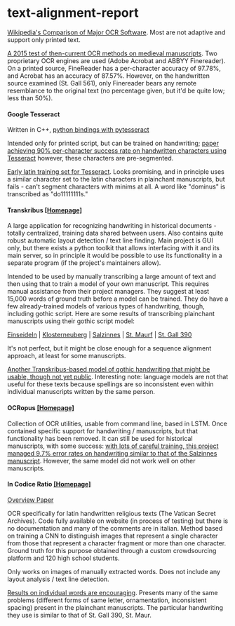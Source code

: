 # text-alignment-report

[Wikipedia's Comparison of Major OCR Software](https://en.wikipedia.org/wiki/Comparison_of_optical_character_recognition_software). Most are not adaptive and support only printed text.

[A 2015 test of then-current OCR methods on medieval manuscripts](https://brandonwhawk.net/2015/04/20/ocr-and-medieval-manuscripts-establishing-a-baseline/). Two proprietary OCR engines are used (Adobe Acrobat and ABBYY Finereader). On a printed source, FineReader has a per-character accuracy of 97.78%, and Acrobat has an accuracy of 87.57%. However, on the handwritten source examined (St. Gall 561), only Finereader bears any remote resemblance to the original text (no percentage given, but it'd be quite low; less than 50%).

#### Google Tesseract
Written in C++, [python bindings with pytesseract](https://pypi.org/project/pytesseract/)

Intended only for printed script, but can be trained on handwriting; [paper achieving 90% per-character success rate on handwritten characters using Tesseract](https://arxiv.org/abs/1003.5893) however, these characters are pre-segmented.

[Early latin training set for Tesseract](https://latinocr.org/). Looks promising, and in principle uses a similar character set to the latin characters in plainchant manuscripts, but fails - can't segment characters with minims at all. A word like "dominus" is transcribed as "do11111111s." 

#### Transkribus [[Homepage]](https://transkribus.eu/Transkribus/)
A large application for recognizing handwriting in historical documents - totally centralized, training data shared between users. Also contains quite robust automatic layout detection / text line finding. Main project is GUI only, but there exists a python toolkit that allows interfacing with it and its main server, so in principle it would be possible to use its functionality in a separate program (if the project's maintainers allow). 

Intended to be used by manually transcribing a large amount of text and then using that to train a model of your own manuscript. This requires manual assistance from their project managers. They suggest at least 15,000 words of ground truth before a model can be trained. They do have a few already-trained models of various types of handwriting, though, including gothic script. Here are some results of transcribing plainchant manuscripts using their gothic script model:

[Einseideln](https://raw.githubusercontent.com/timothydereuse/text-alignment-report/master/transkribus-einseideln.png) |
[Klosterneuberg](https://github.com/timothydereuse/text-alignment-report/blob/master/transkribus-klosterneuberg.png) |
[Salzinnes](https://github.com/timothydereuse/text-alignment-report/blob/master/transkribus-salzinnes.png) |
[St. Maurf](https://github.com/timothydereuse/text-alignment-report/blob/master/transkribus-stmaurf.png) |
[St. Gall 390](https://github.com/timothydereuse/text-alignment-report/blob/master/transkribus-stgall.png)

It's not perfect, but it might be close enough for a sequence alignment approach, at least for some manuscripts.

[Another Transkribus-based model of gothic handwriting that might be usable, though not yet public](https://read.transkribus.eu/2017/06/09/medieval-handwriting-and-handwritten-text-recognition/). Interesting note: language models are not that useful for these texts because spellings are so inconsistent even within individual manuscripts written by the same person.

#### OCRopus [[Homepage]](https://github.com/tmbdev/ocropy)
Collection of OCR utilities, usable from command line, based in LSTM. Once contained specific support for handwriting / manuscripts, but that functionality has been removed. It can still be used for historical manuscripts, with some success: [with lots of careful training, this project managed 9.7% error rates on handwriting similar to that of the Salzinnes manuscript](https://graal.hypotheses.org/786). However, the same model did not work well on other manuscripts.

#### In Codice Ratio [[Homepage]](http://www.inf.uniroma3.it/db/icr/)

[Overview Paper](http://ceur-ws.org/Vol-2034/paper_2.pdf)

OCR specifically for latin handwritten religious texts (The Vatican Secret Archives). Code fully available on website (in process of testing) but there is no documentation and many of the comments are in italian. Method based on training a CNN to distinguish images that represent a single character from those that represent a character fragment or more than one character. Ground truth for this purpose obtained through a custom crowdsourcing platform and 120 high school students.

Only works on images of manually extracted words. Does not include any layout analysis / text line detection.

[Results on individual words are encouraging](http://www.inf.uniroma3.it/db/icr/preliminary-results.html). Presents many of the same problems (different forms of same letter, ornamentation, inconsistent spacing) present in the plainchant manuscripts. The particular handwriting they use is similar to that of St. Gall 390, St. Maur.
